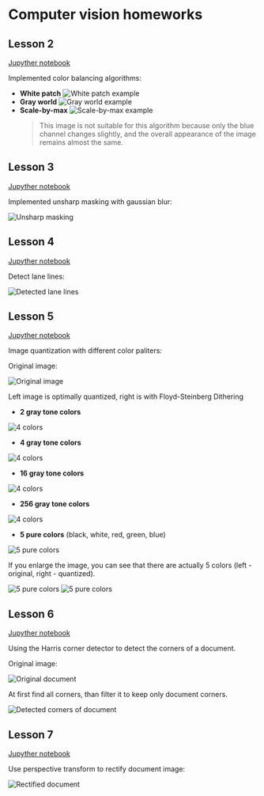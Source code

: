 # Computer vision homeworks

## Lesson 2

[Jupyther notebook](lesson-2/homework/Homework.ipynb)

Implemented color balancing algorithms:

- **White patch**
  ![White patch example](lesson-2/homework/results/white-patch.png)
- **Gray world**
  ![Gray world example](lesson-2/homework/results/gray-world.png)
- **Scale-by-max**
  ![Scale-by-max example](lesson-2/homework/results/scale-by-max.png)
  > This image is not suitable for this algorithm because only the blue channel changes slightly, and the overall appearance of the image remains almost the same.

## Lesson 3

[Jupyther notebook](lesson-3/homework/Homework.ipynb)

Implemented unsharp masking with gaussian blur:

![Unsharp masking](lesson-3/homework/results/unsharp-masking-by-gauss.png)

## Lesson 4

[Jupyther notebook](lesson-4/homework/Homework.ipynb)

Detect lane lines:

![Detected lane lines](lesson-4/homework/results/detected-lane-lines.png)

## Lesson 5

[Jupyther notebook](lesson-5/homework/Homework.ipynb)

Image quantization with different color paliters:

Original image:

![Original image](lesson-5/data/kodim23.png)

Left image is optimally quantized, right is with Floyd-Steinberg Dithering

- **2 gray tone colors**

![4 colors](lesson-5/homework/results/2-colors.png)

- **4 gray tone colors**

![4 colors](lesson-5/homework/results/4-colors.png)

- **16 gray tone colors**

![4 colors](lesson-5/homework/results/16-colors.png)

- **256 gray tone colors**

![4 colors](lesson-5/homework/results/256-colors.png)

- **5 pure colors** (black, white, red, green, blue)

![5 pure colors](lesson-5/homework/results/5-colored-colors.png)

If you enlarge the image, you can see that there are actually 5 colors (left - original, right - quantized).

![5 pure colors](lesson-5/homework/results/5-colors-scale-1.png)
![5 pure colors](lesson-5/homework/results/5-colors-scale-2.png)

## Lesson 6

[Jupyther notebook](lesson-6/homework/Homework.ipynb)

Using the Harris corner detector to detect the corners of a document.

Original image:

![Original document](lesson-6/data/document.jpg)

At first find all corners, than filter it to keep only document corners.

![Detected corners of document](lesson-6/homework/results/detected-document-corners.png)

## Lesson 7

[Jupyther notebook](lesson-7/homework/Homework.ipynb)

Use perspective transform to rectify document image:

![Rectified document](lesson-7/homework/results/rectified.png)
